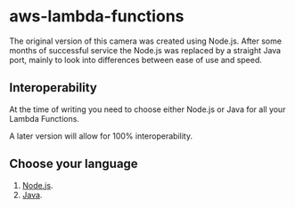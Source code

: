 # aws-lambda-functions

The original version of this camera was created using Node.js.  After some months of successful service the Node.js was replaced by a straight Java port, mainly to look into differences between ease of use and speed.

## Interoperability

At the time of writing you need to choose either Node.js or Java for all your Lambda Functions.

A later version will allow for 100% interoperability.

## Choose your language

1. [Node.js]().
2. [Java]().
